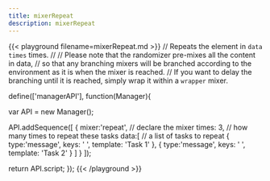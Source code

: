 ```yaml
---
title: mixerRepeat
description: mixerRepeat
---
```


{{< playground filename=mixerRepeat.md >}}
// Repeats the element in `data` `times` times.
//
// Please note that the randomizer pre-mixes all the content in data,
// so that any branching mixers will be branched according to the environment as it is when the mixer is reached.
// If you want to delay the branching until it is reached, simply wrap it within a `wrapper` mixer.

define(['managerAPI'], function(Manager){

  var API = new Manager();

  API.addSequence([
    {
      mixer:'repeat', // declare the mixer
      times: 3, // how many times to repeat these tasks
      data:[ // a list of tasks to repeat
        {
          type:'message',
          keys: ' ',
          template: 'Task 1'
        },
        {
          type:'message',
          keys: ' ',
          template: 'Task 2'
        }
      ]
    }
  ]);

  return API.script;
});
{{< /playground >}}
